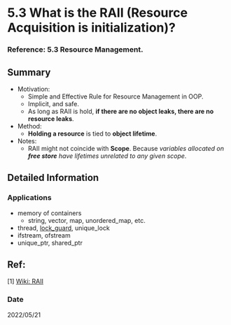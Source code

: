 # 5.3 What is the RAII (Resource Acquisition is initialization)?
### Reference: 5.3 Resource Management. 
## Summary
- Motivation:
    - Simple and Effective Rule for Resource Management in OOP.  
    - Implicit, and safe.
    - As long as RAII is hold, **if there are no object leaks, there are no resource leaks**.
- Method: 
    - **Holding a resource** is tied to **object lifetime**.
- Notes: 
    - RAII might not coincide with **Scope**. Because *variables allocated on **free store** have lifetimes unrelated to any given scope*. 

## Detailed Information
### Applications
- memory of containers
    - string, vector, map, unordered_map, etc.
- thread, [lock_guard](/4_EfectiveCplusplus/EMC_7_ConcurrencyAPI/ImplementationOf_lock_gurad.md), unique_lock
- ifstream, ofstream
- unique_ptr, shared_ptr

## Ref:
[1] [Wiki: RAII](https://en.wikipedia.org/wiki/Resource_acquisition_is_initialization)

### Date
2022/05/21
